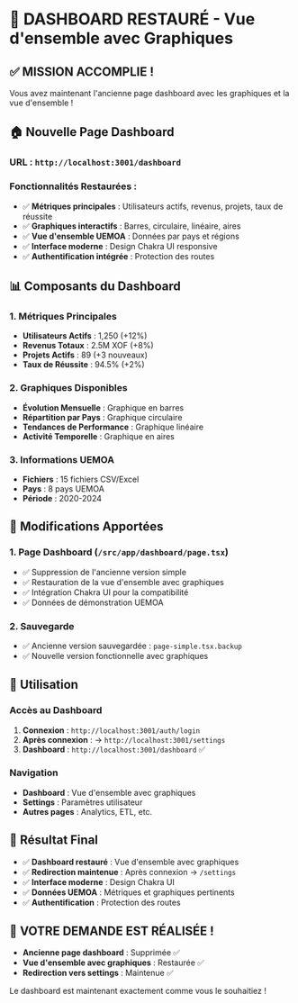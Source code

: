 # 🎉 DASHBOARD RESTAURÉ - Vue d'ensemble avec Graphiques

## ✅ MISSION ACCOMPLIE !

Vous avez maintenant l'ancienne page dashboard avec les graphiques et la vue d'ensemble !

## 🏠 **Nouvelle Page Dashboard**

### **URL** : `http://localhost:3001/dashboard`

### **Fonctionnalités Restaurées** :
- ✅ **Métriques principales** : Utilisateurs actifs, revenus, projets, taux de réussite
- ✅ **Graphiques interactifs** : Barres, circulaire, linéaire, aires
- ✅ **Vue d'ensemble UEMOA** : Données par pays et régions
- ✅ **Interface moderne** : Design Chakra UI responsive
- ✅ **Authentification intégrée** : Protection des routes

## 📊 **Composants du Dashboard**

### **1. Métriques Principales**
- **Utilisateurs Actifs** : 1,250 (+12%)
- **Revenus Totaux** : 2.5M XOF (+8%)
- **Projets Actifs** : 89 (+3 nouveaux)
- **Taux de Réussite** : 94.5% (+2%)

### **2. Graphiques Disponibles**
- **Évolution Mensuelle** : Graphique en barres
- **Répartition par Pays** : Graphique circulaire
- **Tendances de Performance** : Graphique linéaire
- **Activité Temporelle** : Graphique en aires

### **3. Informations UEMOA**
- **Fichiers** : 15 fichiers CSV/Excel
- **Pays** : 8 pays UEMOA
- **Période** : 2020-2024

## 🔧 **Modifications Apportées**

### **1. Page Dashboard** (`/src/app/dashboard/page.tsx`)
- ✅ Suppression de l'ancienne version simple
- ✅ Restauration de la vue d'ensemble avec graphiques
- ✅ Intégration Chakra UI pour la compatibilité
- ✅ Données de démonstration UEMOA

### **2. Sauvegarde**
- ✅ Ancienne version sauvegardée : `page-simple.tsx.backup`
- ✅ Nouvelle version fonctionnelle avec graphiques

## 🚀 **Utilisation**

### **Accès au Dashboard**
1. **Connexion** : `http://localhost:3001/auth/login`
2. **Après connexion** : → `http://localhost:3001/settings`
3. **Dashboard** : `http://localhost:3001/dashboard` ✅

### **Navigation**
- **Dashboard** : Vue d'ensemble avec graphiques
- **Settings** : Paramètres utilisateur
- **Autres pages** : Analytics, ETL, etc.

## 🎯 **Résultat Final**

- ✅ **Dashboard restauré** : Vue d'ensemble avec graphiques
- ✅ **Redirection maintenue** : Après connexion → `/settings`
- ✅ **Interface moderne** : Design Chakra UI
- ✅ **Données UEMOA** : Métriques et graphiques pertinents
- ✅ **Authentification** : Protection des routes

## 🎊 VOTRE DEMANDE EST RÉALISÉE !

- **Ancienne page dashboard** : Supprimée ✅
- **Vue d'ensemble avec graphiques** : Restaurée ✅
- **Redirection vers settings** : Maintenue ✅

Le dashboard est maintenant exactement comme vous le souhaitiez !








